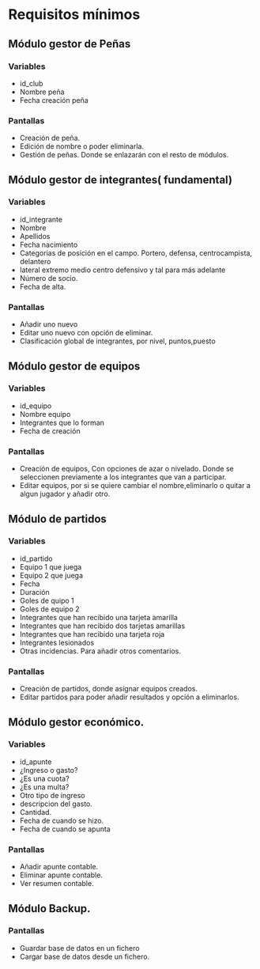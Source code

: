 # Requisitos mínimos

## Módulo gestor de Peñas

### Variables
* id_club
* Nombre peña
* Fecha creación peña

### Pantallas
* Creación de peña.
* Edición de nombre o poder eliminarla.
* Gestión de peñas. Donde se enlazarán con el resto de módulos.

## Módulo gestor de integrantes( fundamental)

### Variables
* id_integrante
* Nombre
* Apellidos
* Fecha nacimiento
* Categorias de posición en el campo. Portero, defensa, centrocampista, delantero
* lateral extremo medio centro defensivo y tal para más adelante
* Número de socio.
* Fecha de alta.

### Pantallas
* Añadir uno nuevo
* Editar uno nuevo con opción de eliminar.
* Clasificación global de integrantes, por nivel, puntos,puesto



## Módulo gestor de equipos

### Variables
* id_equipo
* Nombre equipo
* Integrantes que lo forman
* Fecha de creación

### Pantallas
* Creación de equipos, Con opciones de azar o nivelado. Donde se seleccionen previamente a los integrantes que van a participar.
* Editar equipos, por si se quiere cambiar el nombre,eliminarlo o quitar a algun jugador y añadir otro.


## Módulo de partidos

### Variables
* id_partido
* Equipo 1 que juega
* Equipo 2 que juega
* Fecha
* Duración
* Goles de quipo 1
* Goles de equipo 2
* Integrantes que han recibido una tarjeta amarilla
* Integrantes que han recibido dos tarjetas amarillas
* Integrantes que han recibido una tarjeta roja
* Integrantes lesionados
* Otras incidencias. Para añadir otros comentarios.

### Pantallas
* Creación de partidos, donde asignar equipos creados.
* Editar partidos para poder añadir resultados y opción a eliminarlos.

## Módulo gestor económico.

### Variables
* id_apunte
* ¿Ingreso o gasto?
* ¿Es una cuota?
* ¿Es una multa?
* Otro tipo de ingreso
* descripcion del gasto.
* Cantidad.
* Fecha de cuando se hizo.
* Fecha de cuando se apunta

### Pantallas
* Añadir apunte contable.
* Eliminar apunte contable.
* Ver resumen contable.


## Módulo Backup.

### Pantallas
* Guardar base de datos en un fichero
* Cargar base de datos desde un fichero.

